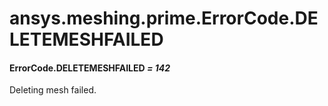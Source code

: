 # ansys.meshing.prime.ErrorCode.DELETEMESHFAILED

#### ErrorCode.DELETEMESHFAILED *= 142*

Deleting mesh failed.

<!-- !! processed by numpydoc !! -->
